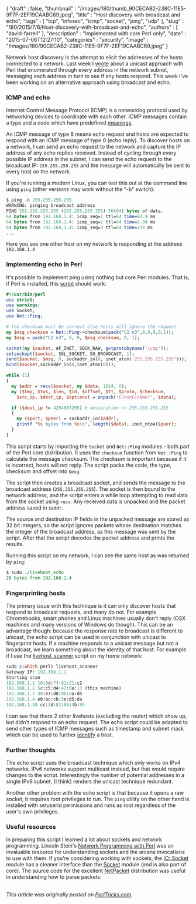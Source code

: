 {
   "draft" : false,
   "thumbnail" : "/images/180/thumb_90CECAB2-238C-11E5-9F7F-2EF19CAABC69.jpeg",
   "title" : "Host discovery with broadcast and echo",
   "tags" : [
      "tcp",
      "infosec",
      "icmp",
      "socket",
      "ping",
      "udp"
   ],
   "slug" : "180/2015/7/6/Host-discovery-with-broadcast-and-echo",
   "authors" : [
      "david-farrell"
   ],
   "description" : "Implemented with core Perl only",
   "date" : "2015-07-06T12:27:10",
   "categories" : "security",
   "image" : "/images/180/90CECAB2-238C-11E5-9F7F-2EF19CAABC69.jpeg"
}


Network host discovery is the attempt to elicit the addresses of the hosts connected to a network. Last week I [wrote](http://perltricks.com/article/179/2015/7/1/Basic-network-hacking-with-Perl) about a unicast approach with Perl that enumerated through every address in the network subnet, messaging each address in turn to see if any hosts respond. This week I've been working on an alternative approach using broadcast and echo.

### ICMP and echo

Internet Control Message Protocol (ICMP) is a networking protocol used by networking devices to coordinate with each other. ICMP messages contain a type and a code which have predefined [meanings](https://en.wikipedia.org/wiki/Internet_Control_Message_Protocol#Control_messages).

An ICMP message of type 8 means echo request and hosts are expected to respond with an ICMP message of type 0 (echo reply). To discover hosts on a network, I can send an echo request to the network and capture the IP address of any echo replies received. Instead of cycling through every possible IP address in the subnet, I can send the echo request to the broadcast IP: `255.255.255.255` and the message will automatically be sent to every host on the network.

If you're running a modern Linux, you can test this out at the command line using `ping` (other versions may work without the "-b" switch):

```perl
$ ping -b 255.255.255.255
WARNING: pinging broadcast address
PING 255.255.255.255 (255.255.255.255) 56(84) bytes of data.
64 bytes from 192.168.1.4: icmp_seq=1 ttl=64 time=92.9 ms
64 bytes from 192.168.1.4: icmp_seq=2 ttl=64 time=2.04 ms
64 bytes from 192.168.1.4: icmp_seq=3 ttl=64 time=136 ms
...
```

Here you see one other host on my network is responding at the address `192.168.1.4`

### Implementing echo in Perl

It's possible to implement ping using nothing but core Perl modules. That is, if Perl is installed, this [script](https://github.com/dnmfarrell/Penetration-Testing-With-Perl/blob/master/livehost_echo) should work:

```perl
#!/usr/bin/perl
use strict;
use warnings;
use Socket;
use Net::Ping;

# the checksum must be correct else hosts will ignore the request
my $msg_checksum = Net::Ping->checksum(pack("C2 n3",8,0,0,0,1));
my $msg = pack("C2 n3", 8, 0, $msg_checksum, 0, 1);

socket(my $socket, AF_INET, SOCK_RAW, getprotobyname('icmp'));
setsockopt($socket, SOL_SOCKET, SO_BROADCAST, 1);
send($socket, $msg, 0, sockaddr_in(0, inet_aton('255.255.255.255')));
bind($socket,sockaddr_in(0,inet_aton(0)));

while (1)
{
  my $addr = recv($socket, my $data, 1024, 0);
  my ($tmp, $tos, $len, $id, $offset, $tt, $proto, $checksum,
    $src_ip, $dest_ip, $options) = unpack('CCnnnCCnNNa*', $data);

  if ($dest_ip != 4294967295) # destination != 255.255.255.255
  {
    my ($port, $peer) = sockaddr_in($addr);
    printf "%s bytes from %s\n", length($data), inet_ntoa($peer);
  }
}
```

This script starts by importing the `Socket` and `Net::Ping` modules - both part of the Perl core distribution. It uses the `checksum` function from `Net::Ping` to calculate the message checksum. The checksum is important because if it is incorrect, hosts will not reply. The script packs the code, the type, checksum and offset into `$msg`.

The script then creates a broadcast socket, and sends the message to the broadcast address (`255.255.255.255`). The socket is then bound to the network address, and the script enters a while loop attempting to read data from the socket using `recv`. Any received data is unpacked and the packet address saved in `$addr`.

The source and destination IP fields in the unpacked message are stored as 32 bit integers, so the script ignores packets whose destination matches the integer of the broadcast address, as this message was sent by the script. After that the script decodes the packet address and prints the results.

Running this script on my network, I can see the same host as was returned by `ping`:

```perl
$ sudo ./livehost_echo                                 
28 bytes from 192.168.1.4
```

### Fingerprinting hosts

The primary issue with this technique is it can only discover hosts that respond to broadcast requests, and many do not. For example Chromebooks, smart phones and Linux machines usually don't reply (OSX machines and many versions of Windows do though). This can be an advantage though: because the response rate to broadcast is different to unicast, the echo script can be used in conjunction with unicast to fingerprint hosts. If a machine responds to a unicast message but not a broadcast, we learn something about the identity of that host. For example if I use the [livehost\_scanner](https://github.com/dnmfarrell/Penetration-Testing-With-Perl/blob/master/livehost_scanner) script on my home network:

```perl
sudo $(which perl) livehost_scanner                                                                                                                  
Gateway IP: 192.168.1.1
Starting scan
192.168.1.1 10:0d:7f:81:31:c2
192.168.1.2 5c:c5:d4:47:0a:13 (this machine)
192.168.1.7 38:e7:d8:00:9a:d5
192.168.1.4 e0:ac:cb:5e:d5:da
192.168.1.10 cc:3d:82:60:4b:95
```

I can see that there 2 other livehosts (excluding the router) which show up, but didn't respond to an echo request. The echo script could be adapted to send other types of ICMP messages such as timestamp and subnet mask which can be used to further [identify](http://www.sans.org/security-resources/idfaq/icmp_misuse.php) a host.

### Further thoughts

The echo script uses the broadcast technique which only works on IPv4 networks. IPv6 networks support multicast instead, but that would require changes to the script. Interestingly the number of potential addresses in a single IPv6 subnet, (I think) renders the unicast technique redundant.

Another other problem with the echo script is that because it opens a raw socket, it requires root privileges to run. The `ping` utility on the other hand is installed with setuserid permissions and runs as root regardless of the user's own privileges.

### Useful resources

In preparing this script I learned a lot about sockets and network programming. Lincoln Stein's [Network Programming with Perl](http://www.amazon.com/Network-Programming-Perl-Lincoln-Stein/dp/0201615711/ref=la_B000APT5P6_1_1) was an invaluable resource for understanding sockets and the arcane invocations to use with them. If you're considering working with sockets, the [IO::Socket](https://metacpan.org/pod/IO::Socket) module has a cleaner interface than the [Socket](https://metacpan.org/pod/Socket) module (and is also part of core). The source code for the excellent [NetPacket](https://metacpan.org/pod/NetPacket) distribution was useful in understanding how to parse packets.

\
*This article was originally posted on [PerlTricks.com](http://perltricks.com).*
